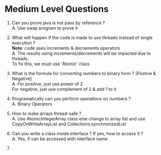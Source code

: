 # Medium Level Questions

1. Can you prove java is not pass by reference ? <br>
A. Use swap program to prove it

2. What will happen if the code is made to use threads instead of single execution ? <br>
   **Note**: code uses increments & decrements operators <br>
A. The results using increments/decrements will be impacted due to threads. <br>
  To fix this, we must use 'Atomic' class

3. What is the formula for converting numbers to binary form ? [Postive & Negative] <br>
A. For positive, just use power of 2 <br>
   For negative, just use complement of 2 & add 1 to it <br>

4. Programatically can you perform operations on numbers ? <br>
A. Binary Operators

5. How to make arrays thread-safe ? <br>
A. Use AtomicIntegerArray class else change to array list and use CopyOnWriteArrayList and Collections.synchronizedList

6. Can you write a class inside interface ? If yes, how to access it ? <br>
A. Yes, if can be accessed with interface name

7. 
